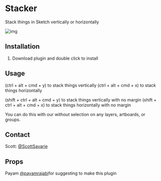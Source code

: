 # Stacker
Stack things in Sketch vertically or horizontally



![img](http://g.recordit.co/ouzulck483.gif)


## Installation

1. Download plugin and double click to install


## Usage
(ctrl + alt + cmd + y) to stack things vertically
(ctrl + alt + cmd + x) to stack things horizontally

(shift + ctrl + alt + cmd + y) to stack things vertically with no margin
(shift + ctrl + alt + cmd + x) to stack things horizontally with no margin

You can do this with our without selection on any layers, artboards, or groups.


## Contact
Scott: [@ScottSavarie](https://www.twitter.com/scottsavarie)

## Props
Payam [@payamrajabi](https://twitter.com/payamrajabi)for suggesting to make this plugin
